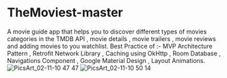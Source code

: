 # TheMoviest-master
A movie guide app that helps you to discover different types of movies categories in the TMDB API , 
movie details , movie trailers , movie reviews and adding movies to you watchlist.
Best Practice of :- MVP Architecture Pattern , Retrofit Network Library , Caching using OkHttp , Room Database , Navigations Component , Google Material Design , Layout Animations.
![PicsArt_02-11-10 47 47](https://user-images.githubusercontent.com/39988066/74280438-38c84880-4d25-11ea-8665-bae81164dfce.png)
![PicsArt_02-11-10 50 14](https://user-images.githubusercontent.com/39988066/74279417-893ea680-4d23-11ea-9dfb-2e9c2e7c7aee.png)
